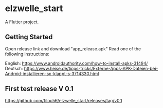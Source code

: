 # elzwelle_start

A Flutter project.

## Getting Started
Open release link and download "app_release.apk"
Read one of the following instructions:

English:  https://www.androidauthority.com/how-to-install-apks-31494/  
Deutsch:  https://www.heise.de/tipps-tricks/Externe-Apps-APK-Dateien-bei-Android-installieren-so-klappt-s-3714330.html  

## First test release V 0.1
https://github.com/filou56/elzwelle_start/releases/tag/v0.1
